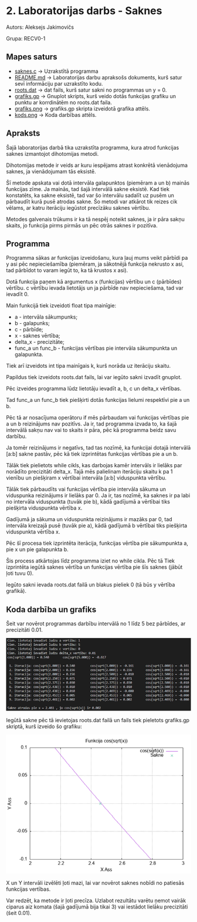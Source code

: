 # 2. Laboratorijas darbs - Saknes
Autors: Aleksejs Jakimovičs

Grupa: RECV0-1
## Mapes saturs
- [saknes.c](https://github.com/Aleksejs63/RTR105/blob/main/darbi/1ld_series/grafiks.c) -> Uzrakstītā programma
- [README.md](https://github.com/Aleksejs63/RTR105/blob/main/darbi/1ld_series/README.md) -> Laboratorijas darbu apraksošs dokuments, kurš satur sevī informāciju par uzrakstīto kodu.
- [roots.dat](https://github.com/Aleksejs63/RTR105/blob/main/darbi/2ld_roots/roots.dat) -> dat fails, kurš satur sakni no programmas un y = 0.
- [grafiks.gp](https://github.com/Aleksejs63/RTR105/blob/main/darbi/2ld_roots/grafiks.gp) -> Gnuplot skripts, kurš veido dotās funkcijas grafiku un punktu ar korrdinātēm no roots.dat faila.
- [grafiks.png](https://raw.githubusercontent.com/Aleksejs63/RTR105/main/darbi/2ld_roots/grafiks.png) -> grafiks.gp skripta izveidotā grafika attēls.
- [kods.png](https://raw.githubusercontent.com/Aleksejs63/RTR105/main/darbi/2ld_roots/kods.png) -> Koda darbības attēls.
## Apraksts

Šajā laboratorijas darbā tika uzrakstīta programma, kura atrod funkcijas saknes izmantojot dihotomijas metodi.

Dihotomijas metode ir veids ar kuru iespējams atrast konkrētā vienādojuma saknes, ja vienādojumam tās eksistē.

Šī metode apskata vai dotā intervāla galapunktos (piemēram a un b) mainās funkcijas zīme. Ja mainās, tad šajā intervālā sakne eksistē. Kad tiek konstatēts, ka sakne eksistē, tad var šo intervālu sadalīt uz pusēm un pārbaudīt kurā pusē atrodas sakne. Šo metodi var atkārot tik reizes cik vēlams, ar katru iterāciju iegūstot precīzāku saknes vērtību.

Metodes galvenais trūkums ir ka tā nespēj noteikt saknes, ja ir pāra sakņu skaits, jo funkcija pirms pirmās un pēc otrās saknes ir pozitīva.

## Programma

Programma sākas ar funkcijas izveidošanu, kura ļauj mums veikt pārbīdi pa y asi pēc nepieciešamība (piemēram, ja sākotnējā funkcija nekrusto x asi, tad pārbīdot to varam iegūt to, ka tā krustos x asi).

Dotā funkcija paņem kā argumentus x (funkcijas) vērtību un c (pārbīdes) vērtību. c vērtību ievada lietotājs un ja pārbīde nav nepieciešama, tad var ievadīt 0.

Main funkcijā tiek izveidoti float tipa mainīgie:
- a - intervāla sākumpunks;
- b - galapunks;
- c - pārbīde;
- x - saknes vērtība;
- delta_x - precizitāte; 
- func_a un func_b - funkcijas vērtības pie intervāla sākumpunkta un galapunkta.

Tiek arī izveidots int tipa mainīgais k, kurš norāda uz iterāciju skaitu.

Papildus tiek izveidots roots.dat fails, lai var iegūto sakni izvadīt gnuplot.

Pēc izveides programma lūdz lietotāju ievadīt a, b, c un delta_x vērtības.

Tad func_a un func_b tiek piešķirti dotās funkcijas lielumi respektīvi pie a un b.

Pēc tā ar nosacījuma operātoru if mēs pārbaudam vai funkcijas vērtības pie a un b reizinājums nav pozitīvs. Ja ir, tad programma izvada to, ka šajā intervālā sakņu nav vai to skaits ir pāra, pēc kā programma beidz savu darbību.

Ja tomēr reizinājums ir negatīvs, tad tas nozīmē, ka funkcijai dotajā intervālā [a:b] sakne pastāv, pēc kā tiek izprintētas funkcijas vērtības pie a un b.

Tālāk tiek pielietots while cikls, kas darbojas kamēr intervāls ir lielāks par norādīto precizitāti delta_x. Tajā mēs palielinam iterāciju skaitu k pa 1 vienību un piešķiram x vērtībai intervāla [a:b] viduspunkta vērtību. 

Tālāk tiek pārbaudīts vai funkcijas vērtība pie intervāla sākuma un viduspunka reizinājums ir lielāks par 0. Ja ir, tas nozīmē, ka saknes ir pa labi no intervāla viduspunkta (tuvāk pie b), kādā gadījumā a vērtībai tiks piešķirta viduspunkta vērtība x. 

Gadījumā ja sākuma un viduspunkta reizinājums ir mazāks par 0, tad intervāla kreizajā pusē (tuvāk pie a), kādā gadījumā b vērtībai tiks piešķirta viduspunkta vērtība x.

Pēc šī procesa tiek izprintēta iterācija, funkcijas vērtība pie sākumpunkta a, pie x un pie galapunkta b. 

Šis process atkārtojas līdz programma iziet no while cikla. Pēc tā Tiek izprintēta iegūtā saknes vērtība un funkcijas vērtība pie šīs saknes (jābūt ļoti tuvu 0).

Iegūto sakni ievada roots.dat failā un blakus pieliek 0 (tā būs y vērtība grafikā).

## Koda darbība un grafiks

Šeit var novērot programmas darbību intervālā no 1 līdz 5 bez pārbīdes, ar precizitāti 0.01.

![kods.png](https://raw.githubusercontent.com/Aleksejs63/RTR105/main/darbi/2ld_roots/kods.png)

Iegūtā sakne pēc tā ievietojas roots.dat failā un fails tiek pieletots grafiks.gp skriptā, kurš izveido šo grafiku:


![grafiks.png](https://raw.githubusercontent.com/Aleksejs63/RTR105/main/darbi/2ld_roots/grafiks.png)

X un Y intervāli izvēlēti ļoti mazi, lai var novērot saknes nobīdi no patiesās funkcijas vertības.

Var redzēt, ka metode ir ļoti precīza. Uzlabot rezultātu varētu ņemot vairāk ciparus aiz komata (šajā gadījumā bija tikai 3) vai iestādot lielāku precizitāti (šeit 0.01).